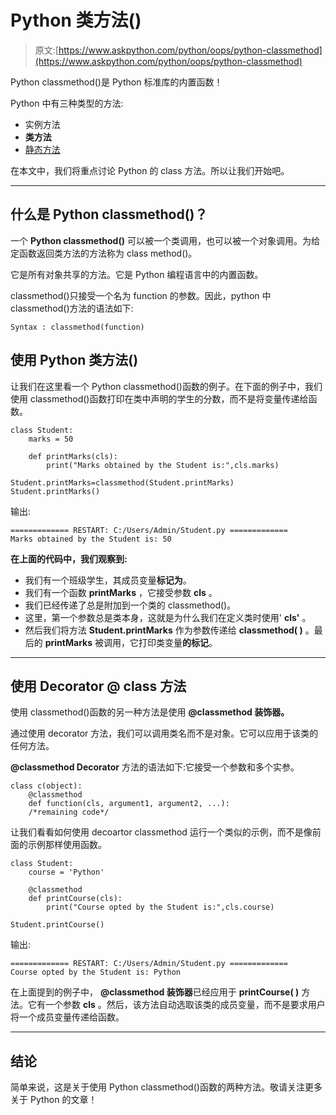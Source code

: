 # Python 类方法()

> 原文:[https://www.askpython.com/python/oops/python-classmethod](https://www.askpython.com/python/oops/python-classmethod)

Python classmethod()是 Python 标准库的内置函数！

Python 中有三种类型的方法:

*   实例方法
*   **类方法**
*   [静态方法](https://www.askpython.com/python/staticmethod-in-python)

在本文中，我们将重点讨论 Python 的 class 方法。所以让我们开始吧。

* * *

## 什么是 Python classmethod()？

一个 **Python classmethod()** 可以被一个类调用，也可以被一个对象调用。为给定函数返回类方法的方法称为 class method()。

它是所有对象共享的方法。它是 Python 编程语言中的内置函数。

classmethod()只接受一个名为 function 的参数。因此，python 中 classmethod()方法的语法如下:

```
Syntax : classmethod(function)

```

## 使用 Python 类方法()

让我们在这里看一个 Python classmethod()函数的例子。在下面的例子中，我们使用 classmethod()函数打印在类中声明的学生的分数，而不是将变量传递给函数。

```
class Student:
    marks = 50

    def printMarks(cls):
        print("Marks obtained by the Student is:",cls.marks)

Student.printMarks=classmethod(Student.printMarks)
Student.printMarks()

```

输出:

```
============= RESTART: C:/Users/Admin/Student.py =============
Marks obtained by the Student is: 50

```

**在上面的代码中，我们观察到:**

*   我们有一个班级学生，其成员变量**标记为**。
*   我们有一个函数 **printMarks** ，它接受参数 **cls** 。
*   我们已经传递了总是附加到一个类的 classmethod()。
*   这里，第一个参数总是类本身，这就是为什么我们在定义类时使用' **cls'** 。
*   然后我们将方法 **Student.printMarks** 作为参数传递给 **classmethod( )** 。最后的 **printMarks** 被调用，它打印类变量**的标记**。

* * *

## 使用 Decorator @ class 方法

使用 classmethod()函数的另一种方法是使用 **@classmethod 装饰器。**

通过使用 decorator 方法，我们可以调用类名而不是对象。它可以应用于该类的任何方法。

**@classmethod Decorator** 方法的语法如下:它接受一个参数和多个实参。

```
class c(object):
    @classmethod
    def function(cls, argument1, argument2, ...):
    /*remaining code*/

```

让我们看看如何使用 decoartor classmethod 运行一个类似的示例，而不是像前面的示例那样使用函数。

```
class Student:
    course = 'Python'

    @classmethod
    def printCourse(cls):
        print("Course opted by the Student is:",cls.course)

Student.printCourse()

```

输出:

```
============= RESTART: C:/Users/Admin/Student.py =============
Course opted by the Student is: Python

```

在上面提到的例子中， **@classmethod 装饰器**已经应用于 **printCourse( )** 方法。它有一个参数 **cls** 。然后，该方法自动选取该类的成员变量，而不是要求用户将一个成员变量传递给函数。

* * *

## 结论

简单来说，这是关于使用 Python classmethod()函数的两种方法。敬请关注更多关于 Python 的文章！